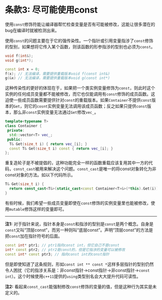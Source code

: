 # 条款3: 尽可能使用const

使用`const`修饰符能让编译器帮忙检查变量是否有可能被修改，这能让很多潜在的bug在编译时就被检测出来。

使用`const`的问题主要在于它的强传染性。一个指针或引用变量指涉了`const`修饰的型别，如果想将它传入某个函数，则该函数的形参指涉的型别也必须为`const`。

```c++
void f(int&);
void g(int*);

const int x = 0;
f(x); // 无法编译，需要提供重载版本void f(const int&)
g(&x) // 无法编译，需要提供重载版本void g(const int*)
```

这种传染性的更好的体现在于，如果把一个类实例变量修饰为`const`，则此时这个实例的任何成员变量都不能被修改，而它也仅能调用有`const`修饰的成员函数。这迫使一些成员函数需要提供针对`const`的重载版本。如果`Container`不提供`const`版本的`Get`，则它的`cosnt`实例变量无法调用该成员函数；反之如果只提供`const`版本，那么非`const`实例变量无法通过`Get`修改`vec_`。

```c++
template<typename T>
class Container {
 private:
  std::vector<T> vec_;
 public:
  T& Get(size_t i) { return vec_[i]; }
  const T& Get(size_t i) const { return vec_[i]; }
};
```

重复造轮子是不被提倡的，这种功能完全一样的函数重载应该复用其中一方的代码，`const_cast`被用来解决这个问题。`const_cast`是唯一的将const对象转化为非const对象的方法。如以下代码所示。

```c++
T& Get(size_t i) {
  return const_cast<T&>(static_cast<const Container<T>&>(*this).Get(i));
}
```

有些时候，我们希望一些成员变量即使在`const`修饰的实例变量里也能被修改，使用`mutable`修饰这样的变量即可。

---

**注1:** 对于指针来说，指针本身是`const`和指涉的型别是`const`是两个概念。自身是`const`又叫“顶层const”，而另一种则叫“底层const”。声明“顶层const”的方法是把`const`加在指针符号的后面。

```c++
const int* ptr1; // ptr1指向const int，但它自己不是const
int* const ptr2; // ptr2是const的，但是它指涉的变量可以被修改
const int* const ptr3; // 指向const int的const指针
```

但是即使知道了这条规则，形如`const int ** const *`这样多层指针的型别仍然令人困扰（它的指涉关系是：非const指针->const指针->非const指针->`const int`）。这个时候使用`c++11`提供的`using`类型别名会大大提升代码可读性。

**注2:** 看起来`const_cast`能强制修改`const`修饰的变量的值，但是这种行为其实是未定义的。
